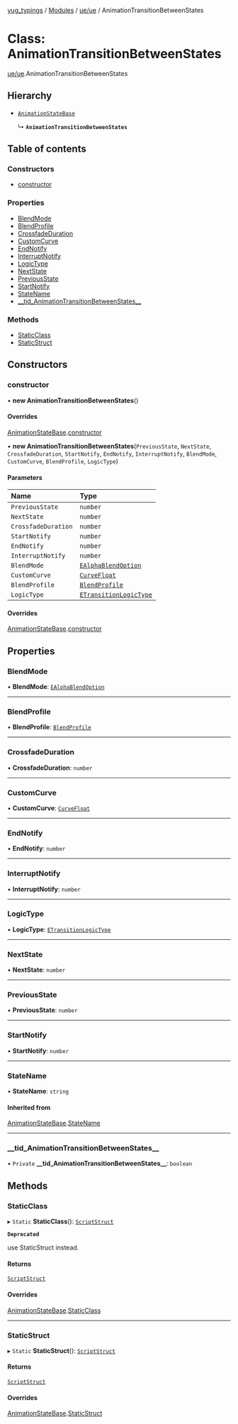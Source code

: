 [yug_typings](../README.md) / [Modules](../modules.md) / [ue/ue](../modules/ue_ue.md) / AnimationTransitionBetweenStates

# Class: AnimationTransitionBetweenStates

[ue/ue](../modules/ue_ue.md).AnimationTransitionBetweenStates

## Hierarchy

- [`AnimationStateBase`](ue_ue.AnimationStateBase.md)

  ↳ **`AnimationTransitionBetweenStates`**

## Table of contents

### Constructors

- [constructor](ue_ue.AnimationTransitionBetweenStates.md#constructor)

### Properties

- [BlendMode](ue_ue.AnimationTransitionBetweenStates.md#blendmode)
- [BlendProfile](ue_ue.AnimationTransitionBetweenStates.md#blendprofile)
- [CrossfadeDuration](ue_ue.AnimationTransitionBetweenStates.md#crossfadeduration)
- [CustomCurve](ue_ue.AnimationTransitionBetweenStates.md#customcurve)
- [EndNotify](ue_ue.AnimationTransitionBetweenStates.md#endnotify)
- [InterruptNotify](ue_ue.AnimationTransitionBetweenStates.md#interruptnotify)
- [LogicType](ue_ue.AnimationTransitionBetweenStates.md#logictype)
- [NextState](ue_ue.AnimationTransitionBetweenStates.md#nextstate)
- [PreviousState](ue_ue.AnimationTransitionBetweenStates.md#previousstate)
- [StartNotify](ue_ue.AnimationTransitionBetweenStates.md#startnotify)
- [StateName](ue_ue.AnimationTransitionBetweenStates.md#statename)
- [\_\_tid\_AnimationTransitionBetweenStates\_\_](ue_ue.AnimationTransitionBetweenStates.md#__tid_animationtransitionbetweenstates__)

### Methods

- [StaticClass](ue_ue.AnimationTransitionBetweenStates.md#staticclass)
- [StaticStruct](ue_ue.AnimationTransitionBetweenStates.md#staticstruct)

## Constructors

### constructor

• **new AnimationTransitionBetweenStates**()

#### Overrides

[AnimationStateBase](ue_ue.AnimationStateBase.md).[constructor](ue_ue.AnimationStateBase.md#constructor)

• **new AnimationTransitionBetweenStates**(`PreviousState`, `NextState`, `CrossfadeDuration`, `StartNotify`, `EndNotify`, `InterruptNotify`, `BlendMode`, `CustomCurve`, `BlendProfile`, `LogicType`)

#### Parameters

| Name | Type |
| :------ | :------ |
| `PreviousState` | `number` |
| `NextState` | `number` |
| `CrossfadeDuration` | `number` |
| `StartNotify` | `number` |
| `EndNotify` | `number` |
| `InterruptNotify` | `number` |
| `BlendMode` | [`EAlphaBlendOption`](../enums/ue_ue.EAlphaBlendOption.md) |
| `CustomCurve` | [`CurveFloat`](ue_ue.CurveFloat.md) |
| `BlendProfile` | [`BlendProfile`](ue_ue.BlendProfile.md) |
| `LogicType` | [`ETransitionLogicType`](../enums/ue_ue.ETransitionLogicType.md) |

#### Overrides

[AnimationStateBase](ue_ue.AnimationStateBase.md).[constructor](ue_ue.AnimationStateBase.md#constructor)

## Properties

### BlendMode

• **BlendMode**: [`EAlphaBlendOption`](../enums/ue_ue.EAlphaBlendOption.md)

___

### BlendProfile

• **BlendProfile**: [`BlendProfile`](ue_ue.BlendProfile.md)

___

### CrossfadeDuration

• **CrossfadeDuration**: `number`

___

### CustomCurve

• **CustomCurve**: [`CurveFloat`](ue_ue.CurveFloat.md)

___

### EndNotify

• **EndNotify**: `number`

___

### InterruptNotify

• **InterruptNotify**: `number`

___

### LogicType

• **LogicType**: [`ETransitionLogicType`](../enums/ue_ue.ETransitionLogicType.md)

___

### NextState

• **NextState**: `number`

___

### PreviousState

• **PreviousState**: `number`

___

### StartNotify

• **StartNotify**: `number`

___

### StateName

• **StateName**: `string`

#### Inherited from

[AnimationStateBase](ue_ue.AnimationStateBase.md).[StateName](ue_ue.AnimationStateBase.md#statename)

___

### \_\_tid\_AnimationTransitionBetweenStates\_\_

• `Private` **\_\_tid\_AnimationTransitionBetweenStates\_\_**: `boolean`

## Methods

### StaticClass

▸ `Static` **StaticClass**(): [`ScriptStruct`](ue_ue.ScriptStruct.md)

**`Deprecated`**

use StaticStruct instead.

#### Returns

[`ScriptStruct`](ue_ue.ScriptStruct.md)

#### Overrides

[AnimationStateBase](ue_ue.AnimationStateBase.md).[StaticClass](ue_ue.AnimationStateBase.md#staticclass)

___

### StaticStruct

▸ `Static` **StaticStruct**(): [`ScriptStruct`](ue_ue.ScriptStruct.md)

#### Returns

[`ScriptStruct`](ue_ue.ScriptStruct.md)

#### Overrides

[AnimationStateBase](ue_ue.AnimationStateBase.md).[StaticStruct](ue_ue.AnimationStateBase.md#staticstruct)
